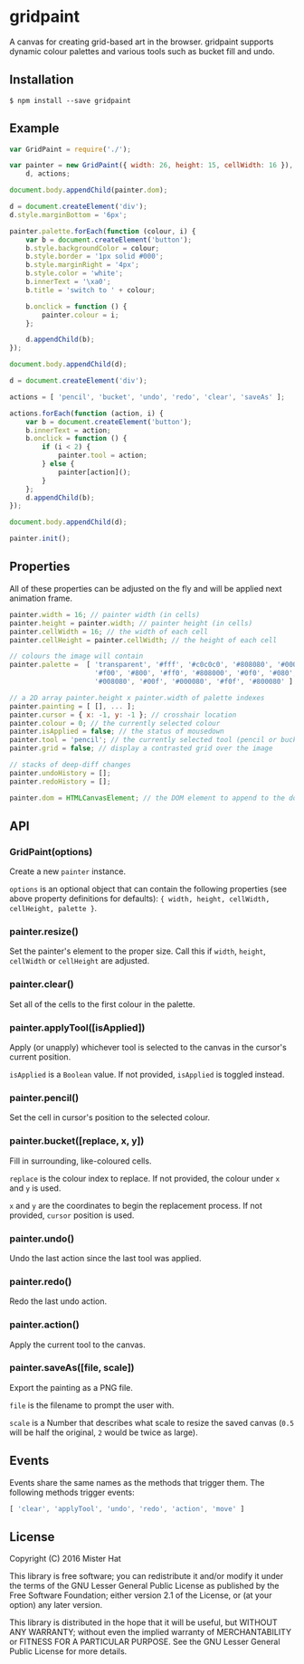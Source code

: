 # gridpaint
A canvas for creating grid-based art in the browser. gridpaint supports dynamic
colour palettes and various tools such as bucket fill and undo.

## Installation

    $ npm install --save gridpaint

## Example
```javascript
var GridPaint = require('./');

var painter = new GridPaint({ width: 26, height: 15, cellWidth: 16 }),
    d, actions;

document.body.appendChild(painter.dom);

d = document.createElement('div');
d.style.marginBottom = '6px';

painter.palette.forEach(function (colour, i) {
    var b = document.createElement('button');
    b.style.backgroundColor = colour;
    b.style.border = '1px solid #000';
    b.style.marginRight = '4px';
    b.style.color = 'white';
    b.innerText = '\xa0';
    b.title = 'switch to ' + colour;

    b.onclick = function () {
        painter.colour = i;
    };

    d.appendChild(b);
});

document.body.appendChild(d);

d = document.createElement('div');

actions = [ 'pencil', 'bucket', 'undo', 'redo', 'clear', 'saveAs' ];

actions.forEach(function (action, i) {
    var b = document.createElement('button');
    b.innerText = action;
    b.onclick = function () {
        if (i < 2) {
            painter.tool = action;
        } else {
            painter[action]();
        }
    };
    d.appendChild(b);
});

document.body.appendChild(d);

painter.init();
```

## Properties
All of these properties can be adjusted on the fly and will be applied next
animation frame.

```javascript
painter.width = 16; // painter width (in cells)
painter.height = painter.width; // painter height (in cells)
painter.cellWidth = 16; // the width of each cell
painter.cellHeight = painter.cellWidth; // the height of each cell

// colours the image will contain
painter.palette =  [ 'transparent', '#fff', '#c0c0c0', '#808080', '#000',
                     '#f00', '#800', '#ff0', '#808000', '#0f0', '#080', '#0ff',
                     '#008080', '#00f', '#000080', '#f0f', '#800080' ]

// a 2D array painter.height x painter.width of palette indexes
painter.painting = [ [], ... ];
painter.cursor = { x: -1, y: -1 }; // crosshair location
painter.colour = 0; // the currently selected colour
painter.isApplied = false; // the status of mousedown
painter.tool = 'pencil'; // the currently selected tool (pencil or bucket)
painter.grid = false; // display a contrasted grid over the image

// stacks of deep-diff changes
painter.undoHistory = [];
painter.redoHistory = [];

painter.dom = HTMLCanvasElement; // the DOM element to append to the document
```

## API
### GridPaint(options)
Create a new `painter` instance.

`options` is an optional object that can contain the following properties (see
above property definitions for defaults): `{ width, height, cellWidth,
cellHeight, palette }`.

### painter.resize()
Set the painter's <canvas> element to the proper size. Call this if `width`,
`height`, `cellWidth` or `cellHeight` are adjusted.

### painter.clear()
Set all of the cells to the first colour in the palette.

### painter.applyTool([isApplied])
Apply (or unapply) whichever tool is selected to the canvas in the cursor's
current position.

`isApplied` is a `Boolean` value. If not provided, `isApplied` is toggled
instead.

### painter.pencil()
Set the cell in cursor's position to the selected colour.

### painter.bucket([replace, x, y])
Fill in surrounding, like-coloured cells.

`replace` is the colour index to replace. If not provided, the colour under `x`
and `y` is used.

`x` and `y` are the coordinates to begin the replacement process. If not
provided, `cursor` position is used.

### painter.undo()
Undo the last action since the last tool was applied.

### painter.redo()
Redo the last undo action.

### painter.action()
Apply the current tool to the canvas.

### painter.saveAs([file, scale])
Export the painting as a PNG file.

`file` is the filename to prompt the user with.

`scale` is a Number that describes what scale to resize the saved canvas (`0.5`
will be half the original, `2` would be twice as large).

## Events
Events share the same names as the methods that trigger them. The following
methods trigger events:

```javascript
[ 'clear', 'applyTool', 'undo', 'redo', 'action', 'move' ]
```

## License
Copyright (C) 2016 Mister Hat

This library is free software; you can redistribute it and/or
modify it under the terms of the GNU Lesser General Public
License as published by the Free Software Foundation; either
version 2.1 of the License, or (at your option) any later version.

This library is distributed in the hope that it will be useful,
but WITHOUT ANY WARRANTY; without even the implied warranty of
MERCHANTABILITY or FITNESS FOR A PARTICULAR PURPOSE.  See the GNU
Lesser General Public License for more details.
